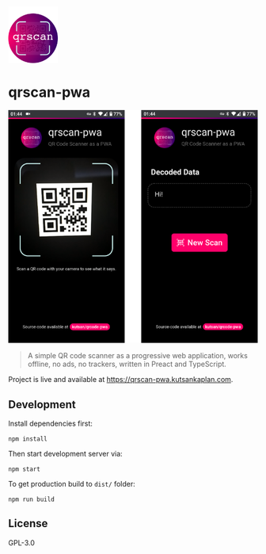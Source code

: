 <img width="100" src="https://github.com/kutsan/qrscan-pwa/raw/master/.github/assets/logo.png" alt="Logo" />

# qrscan-pwa

<p align="center">
  <img alt="screenshots" src="https://github.com/kutsan/qrscan-pwa/raw/master/.github/assets/screenshots.png">
</p>

> A simple QR code scanner as a progressive web application, works offline, no ads, no trackers, written in Preact and TypeScript.

Project is live and available at https://qrscan-pwa.kutsankaplan.com.

## Development

Install dependencies first:

```
npm install
```

Then start development server via:

```
npm start
```

To get production build to `dist/` folder:

```
npm run build
```

## License

GPL-3.0

